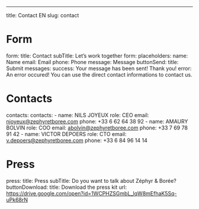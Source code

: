 ---
title: Contact EN
slug: contact
# Form
form: 
  title: Contact 
  subTitle: Let’s work together
  form: 
    placeholders: 
      name: Name
      email: Email
      phone: Phone
      message: Message
    buttonSend: 
      title: Submit
    messages:
      success: Your message has been sent! Thank you!
      error: An error occured! You can use the direct contact informations to contact us.
# Contacts
contacts:
  contacts:
    - name: NILS JOYEUX
      role: CEO
      email: njoyeux@zephyretboree.com
      phone: +33 6 62 64 38 92
    - name: AMAURY BOLVIN
      role: COO
      email: abolvin@zephyretboree.com
      phone: +33 7 69 78 91 42
    - name: VICTOR DEPOERS
      role: CTO
      email: v.depoers@zephyretboree.com
      phone: +33 6 84 96 14 14
# Press
press:
  title: Press
  subTitle: Do you want to talk about Zéphyr & Borée?
  buttonDownload: 
    title: Download the press kit
    url: https://drive.google.com/open?id=1WCPHZSGmbL_lqW8mEfhaK5Sq-uPk68rN